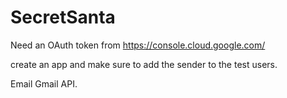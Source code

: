 # SecretSanta

Need an OAuth token from https://console.cloud.google.com/

create an app and make sure to add the sender to the test users.

Email Gmail API.
